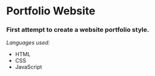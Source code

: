 # Portfolio Website

### First attempt to create a website portfolio style.

*Languages used:*
  - HTML
  - CSS
  - JavaScript
  
